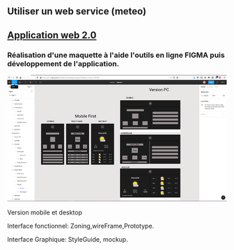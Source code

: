 ## Utiliser un web service (meteo)
## [Application web 2.0](https://ricou12.github.io/meteo-webService/)

### Réalisation d'une maquette à l'aide l'outils en ligne FIGMA puis développement de l'application.

![center](img/figma.png)

Version mobile et desktop

Interface fonctionnel: Zoning,wireFrame,Prototype.

Interface Graphique: StyleGuide, mockup.


